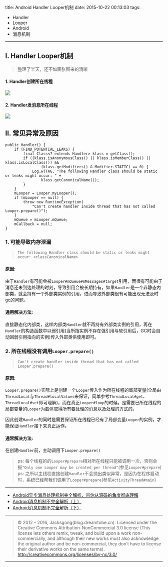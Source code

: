 title: Android Handler Looper机制
date: 2015-10-22 00:13:03
tags:
- Handler
- Looper
- Android
- 消息机制

---

## I. Handler Looper机制

> 整理了半天，还不如画张图来的清晰

<!-- more -->

#### 1. Handler创建所在线程

![](/img/android_handler_looper-1.png)

#### 2. Handler发消息所在线程

![](/img/android_handler_looper-2.png)


## II. 常见异常及原因

```
public Handler() {
    if (FIND_POTENTIAL_LEAKS) {
        final Class<? extends Handler> klass = getClass();
        if ((klass.isAnonymousClass() || klass.isMemberClass() || klass.isLocalClass()) &&
                (klass.getModifiers() & Modifier.STATIC) == 0) {
            Log.w(TAG, "The following Handler class should be static or leaks might occur: " +
                klass.getCanonicalName());
        }
    }
    mLooper = Looper.myLooper();
    if (mLooper == null) {
        throw new RuntimeException(
            "Can't create handler inside thread that has not called Looper.prepare()");
    }
    mQueue = mLooper.mQueue;
    mCallback = null;
}
```
### 1. 可能导致内存泄漏

> `The following Handler class should be static or leaks might occur: <classCanonicalName>`

#### 原因:

由于`Handler`有可能会被`Looper#mQueue#mMessages#target`引用，而很有可能由于消息还未到达处理的时刻，导致引用会被长期持有，如果`Handler`是一个非静态内部类，就会持有一个外部类实例的引用，进而导致外部类很有可能出现无法及时gc的问题。

#### 通用解决方法:

直接静态化内部类，这样内部类`Handler`就不再持有外部类实例的引用，再在`Handler`的构造函数中以弱引用(当所指实例不存在强引用与软引用后，GC时会自动回弱引用指向的实例)传入外部类供使用即可。

### 2. 所在线程没有调用`Looper.prepare()`

> `Can't create handler inside thread that has not called Looper.prepare()`

#### 原因:

`Looper.prepare()`实际上是创建一个`Looper`传入作为所在线程的局部变量(全局由`ThreadLocal`与`Thread#localValues`来保证，简单参考`ThreadLocal#get`、`ThreadLocal#set`即可理解)，而在真正`Looper#loop`的时候，是需要已所在线程的局部变量的`Looper`为载体取得所有要处理的消息以及处理的方式的。

因此创建`Handler`的同时是需要保证所在线程已经有了局部变量`Looper`的实例，才能保证`Handler`接下来真正运作。

#### 通常解决方法:

在创建`Handler`前，主动调用下`Looper.prepare()`

> ps: 每个线程的的`Looper#prepare`相对所在线程只能被调用一次，否则会报`"Only one Looper may be created per thread"`(参见`Looper#prepare`)
> ps: 之所以主线程直接创建`Handler`不会抛出类似异常，是因为在程序启动时，系统已经帮我们调用了`Looper#prepare`(参见`ActivityThread#main`)

---

- [Android异步消息处理机制完全解析，带你从源码的角度彻底理解](http://blog.csdn.net/guolin_blog/article/details/9991569)
- [Android消息机制不完全解析（上）](http://blog.csdn.net/a220315410/article/details/9857225)
- [Android消息机制不完全解析（下）](http://blog.csdn.net/a220315410/article/details/10444171)

---

> © 2012 - 2016, Jacksgong(blog.dreamtobe.cn). Licensed under the Creative Commons Attribution-NonCommercial 3.0 license (This license lets others remix, tweak, and build upon a work non-commercially, and although their new works must also acknowledge the original author and be non-commercial, they don’t have to license their derivative works on the same terms). http://creativecommons.org/licenses/by-nc/3.0/

---
